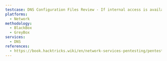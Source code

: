 ```yaml
---
testcase: DNS Configuration Files Review - If internal access is available, check DNS config files (named.conf, zone files) for misconfiguration
platforms: 
  - Network
methodology: 
  - BlackBox
  - GreyBox
services:
  - DNS
references:
  - https://book.hacktricks.wiki/en/network-services-pentesting/pentesting-dns.html
---
```


